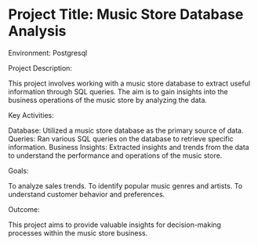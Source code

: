 # Project Title: Music Store Database Analysis
Environment: Postgresql

Project Description:

  This project involves working with a music store database to extract useful information through SQL queries. The aim is to gain insights into the business     operations of the music store by analyzing the data.

Key Activities:

  Database: Utilized a music store database as the primary source of data.
  Queries: Ran various SQL queries on the database to retrieve specific information.
  Business Insights: Extracted insights and trends from the data to understand the performance and operations of the music store.

Goals:

  To analyze sales trends.
  To identify popular music genres and artists.
  To understand customer behavior and preferences.

Outcome:

This project aims to provide valuable insights for decision-making processes within the music store business.
